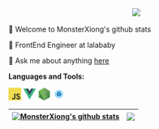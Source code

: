<p align="center"> 
<!--   Visitor count<br> -->
  <img src="https://profile-counter.glitch.me/MonsterXiong/count.svg" />
</p>

👋 Welcome to MonsterXiong's github stats

🔭 FrontEnd Engineer at lalababy

💬 Ask me about anything [here](https://github.com/MonsterXiong/MonsterXiong/issues)


**Languages and Tools:** 

<code><img height="25" src="https://raw.githubusercontent.com/github/explore/80688e429a7d4ef2fca1e82350fe8e3517d3494d/topics/javascript/javascript.png"></code>
<code><img height="25" src="https://raw.githubusercontent.com/github/explore/80688e429a7d4ef2fca1e82350fe8e3517d3494d/topics/vue/vue.png"></code> 
<code><img height="25" src="https://raw.githubusercontent.com/github/explore/80688e429a7d4ef2fca1e82350fe8e3517d3494d/topics/nodejs/nodejs.png"></code>
<code><img height="25" src="https://raw.githubusercontent.com/github/explore/80688e429a7d4ef2fca1e82350fe8e3517d3494d/topics/webpack/webpack.png"></code> 


<!-- 
<code><img height="25" src="https://raw.githubusercontent.com/github/explore/80688e429a7d4ef2fca1e82350fe8e3517d3494d/topics/react/react.png"></code>
<code><img height="25" src="https://raw.githubusercontent.com/github/explore/80688e429a7d4ef2fca1e82350fe8e3517d3494d/topics/gulp/gulp.png"></code>
<code><img height="40" src="https://raw.githubusercontent.com/github/explore/80688e429a7d4ef2fca1e82350fe8e3517d3494d/topics/koa/koa.png"></code>
<code><img height="40" src="https://raw.githubusercontent.com/github/explore/80688e429a7d4ef2fca1e82350fe8e3517d3494d/topics/express/express.png"></code>  
<code><img height="40" src="https://raw.githubusercontent.com/github/explore/5c058a388828bb5fde0bcafd4bc867b5bb3f26f3/topics/graphql/graphql.png"></code>
<code><img height="40" src="https://raw.githubusercontent.com/github/explore/5c058a388828bb5fde0bcafd4bc867b5bb3f26f3/topics/typescript/typescript.png"></code>
-->

| <a href="https://github.com/MonsterXiong"><img align="center" src="https://github-readme-stats.vercel.app/api?username=MonsterXiong&show_icons=true&include_all_commits=true&theme=buefy&hide_border=true&count_private=true&hide=contribs,prs" alt="MonsterXiong's github stats" /></a> | <a href="https://github.com/MonsterXiong"><img align="center" src="https://github-readme-stats.vercel.app/api/top-langs/?username=MonsterXiong&layout=compact&theme=buefy&hide_border=true" /></a> |
| ------------- | ------------- |

<!-- [![Top Langs](https://github-readme-stats.vercel.app/api/top-langs/?username=MonsterXiong&layout=compact)](https://github.com/MonsterXiong) -->



<!--
**MonsterXiong/MonsterXiong** is a ✨ _special_ ✨ repository because its `README.md` (this file) appears on your GitHub profile.

Here are some ideas to get you started:

- 🔭 I’m currently working on ...
- 🌱 I’m currently learning ...
- 👯 I’m looking to collaborate on ...
- 🤔 I’m looking for help with ...
- 💬 Ask me about ...
- 📫 How to reach me: ...
- 😄 Pronouns: ...
- ⚡ Fun fact: ...
-->
